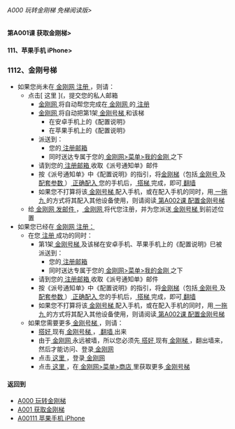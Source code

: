 ###### A000 玩转金刚梯 免梯阅读版>
#### 第A001课 获取金刚梯>
#### 111、苹果手机 iPhone>

### 1112、金刚号梯

- 如果您尚未在[ 金刚网 ](https://github.com/a2zitpro/web/blob/master/LadderFree/kkDictionary/kksitezh.md)[ 注册 ](https://github.com/a2zitpro/web/blob/master/LadderFree/kkDictionary/Registration.md)
，则请：
  - 点击[ 这里 ](，提交您的私人邮箱
    - [ 金刚网 ](https://github.com/a2zitpro/web/blob/master/LadderFree/kkDictionary/kksitezh.md)将自动帮您完成在[ 金刚网 ](https://github.com/a2zitpro/web/blob/master/LadderFree/kkDictionary/kksitezh.md)的[ 注册 ](https://github.com/a2zitpro/web/blob/master/LadderFree/kkDictionary/Registration.md)
    - [ 金刚网 ](https://github.com/a2zitpro/web/blob/master/LadderFree/kkDictionary/kksitezh.md)将自动把第1架[ 金刚号梯 ](https://github.com/a2zitpro/web/blob/master/LadderFree/kkDictionary/kkG1Overview.md) 和该梯
      - 在安卓手机上的《配置说明》
      - 在苹果手机上的《配置说明》
    - 派送到：
      - 您的[ 注册邮箱 ](https://github.com/a2zitpro/web/blob/master/LadderFree/kkDictionary/RegistrationEmailaddressAtKksitezh.md)
      - 同时送达专属于您的[ 金刚网>菜单>我的金刚 ](https://www.atozitpro.net/zh/my-account/)之下
    - 请到您的[ 注册邮箱 ](https://github.com/a2zitpro/web/blob/master/LadderFree/kkDictionary/RegistrationEmailaddressAtKksitezh.md)收取《派号通知单》邮件
    - 按《派号通知单》中《配置说明》的指引，将[金刚梯](https://github.com/a2zitpro/web/blob/master/LadderFree/kkDictionary/kkG1Overview.md)（包括[ 金刚号 ](https://github.com/a2zitpro/web/blob/master/LadderFree/kkDictionary/kkid.md)及[ 配套参数 ](https://github.com/a2zitpro/web/blob/master/LadderFree/kkDictionary/kkidsparameters.md)）[ 正确配入 ](https://github.com/a2zitpro/web/blob/master/LadderFree/kkDictionary/ConsiderationsWhileConfigureKkid.md)您的手机后，[ 搭梯 ](https://github.com/a2zitpro/web/blob/master/LadderFree/kkDictionary/LadderReady.md)完成，即可[ 翻墙 ](https://github.com/a2zitpro/web/blob/master/LadderFree/kkDictionary/OverTheWall.md)
    - 如果您不打算将该[ 金刚号梯 ](https://github.com/a2zitpro/web/blob/master/LadderFree/kkDictionary/kkG1Overview.md)配入手机，或在配入手机的同时，用[ 一拖九 ](https://github.com/a2zitpro/web/blob/master/LadderFree/kkDictionary/onefornine.md)的方式将其配入其他设备使用，则请阅读[ 第A002课 配置金刚号梯 ](https://github.com/a2zitpro/web/blob/master/LadderFree/LadderConfigure/LadderConfigure.md)
  - 给[ 金刚网 ](https://github.com/a2zitpro/web/blob/master/LadderFree/kkDictionary/kksitezh.md)[   发邮件 ](mailto:cs@a2zit.us)，[ 金刚网 ](https://github.com/a2zitpro/web/blob/master/LadderFree/kkDictionary/kksitezh.md)将代您注册，并为您派送[ 金刚号梯 ](https://github.com/a2zitpro/web/blob/master/LadderFree/kkDictionary/kkG1Overview.md)到前述位置
- 如果您已经在[ 金刚网 ](https://github.com/a2zitpro/web/blob/master/LadderFree/kkDictionary/kksitezh.md)[ 注册：](https://github.com/a2zitpro/web/blob/master/LadderFree/kkDictionary/Registration.md)
  - 在您[ 注册 ](https://github.com/a2zitpro/web/blob/master/LadderFree/kkDictionary/Registration.md)成功的同时：
    - 第1架[ 金刚号梯 ](https://github.com/a2zitpro/web/blob/master/LadderFree/kkDictionary/kkG1Overview.md)及该梯在安卓手机、苹果手机上的《配置说明》巳被派送到：
      - 您的[ 注册邮箱 ](https://github.com/a2zitpro/web/blob/master/LadderFree/kkDictionary/RegistrationEmailaddressAtKksitezh.md)
      - 同时送达专属于您的[ 金刚网>菜单>我的金刚 ](https://www.atozitpro.net/zh/my-account/)之下
    - 请到您的[ 注册邮箱 ](https://github.com/a2zitpro/web/blob/master/LadderFree/kkDictionary/RegistrationEmailaddressAtKksitezh.md)收取《派号通知单》邮件
    - 按《派号通知单》中《配置说明》的指引，将[金刚梯](https://github.com/a2zitpro/web/blob/master/LadderFree/kkDictionary/kkG1Overview.md)（包括[ 金刚号 ](https://github.com/a2zitpro/web/blob/master/LadderFree/kkDictionary/kkid.md)及[ 配套参数 ](https://github.com/a2zitpro/web/blob/master/LadderFree/kkDictionary/kkidsparameters.md)）[ 正确配入 ](https://github.com/a2zitpro/web/blob/master/LadderFree/kkDictionary/ConsiderationsWhileConfigureKkid.md)您的手机后，[ 搭梯 ](https://github.com/a2zitpro/web/blob/master/LadderFree/kkDictionary/LadderReady.md)完成，即可[ 翻墙 ](https://github.com/a2zitpro/web/blob/master/LadderFree/kkDictionary/OverTheWall.md)
    - 如果您不打算将该[ 金刚号梯 ](https://github.com/a2zitpro/web/blob/master/LadderFree/kkDictionary/kkG1Overview.md)配入手机，或在配入手机的同时，用[ 一拖九 ](https://github.com/a2zitpro/web/blob/master/LadderFree/kkDictionary/onefornine.md)的方式将其配入其他设备使用，则请阅读[ 第A002课 配置金刚号梯 ](https://github.com/a2zitpro/web/blob/master/LadderFree/LadderConfigure/LadderConfigure.md)
  - 如果您需要更多[ 金刚号梯 ](https://github.com/a2zitpro/web/blob/master/LadderFree/kkDictionary/kkG1Overview.md)，则请：
    - [ 搭好 ](https://github.com/a2zitpro/web/blob/master/LadderFree/kkDictionary/LadderReady.md)现有[ 金刚号梯 ](https://github.com/a2zitpro/web/blob/master/LadderFree/kkDictionary/kkG1Overview.md)，[ 翻墙 ](https://github.com/a2zitpro/web/blob/master/LadderFree/kkDictionary/OverTheWall.md)出来
    - 由于[ 金刚网 ](https://github.com/a2zitpro/web/blob/master/LadderFree/kkDictionary/kksitezh.md)永远被墙，所以您必须先[ 搭好 ](https://github.com/a2zitpro/web/blob/master/LadderFree/kkDictionary/LadderReady.md)现有[ 金刚梯 ](https://github.com/a2zitpro/web/blob/master/LadderFree/kkDictionary/KKLadder.md)，翻出墙来，然后才能访问、登录[ 金刚网 ](https://github.com/a2zitpro/web/blob/master/LadderFree/kkDictionary/kksitezh.md)
    - 点击[ 这里 ](https://www.atozitpro.net/zh/login/)，登录[ 金刚网 ](https://github.com/a2zitpro/web/blob/master/LadderFree/kkDictionary/kksitezh.md)
    - 点击[ 这里 ](https://www.atozitpro.net/zh/shop/)，在[ 金刚网>菜单>商店 ](https://www.atozitpro.net/zh/shop/)里获取更多[ 金刚号梯 ](https://github.com/a2zitpro/web/blob/master/LadderFree/kkDictionary/kkG1Overview.md)



#### 返回到
- [A000 玩转金刚梯](https://github.com/a2zitpro/web/blob/master/LadderFree/main.md)
- [A001 获取金刚梯](https://github.com/a2zitpro/web/blob/master/LadderFree/LadderGet/LadderGet.md)
- [A00111 苹果手机 iPhone](https://github.com/a2zitpro/web/blob/master/LadderFree/LadderGet/Apple/iPhone/iPhone.md)


